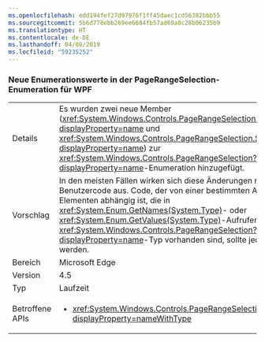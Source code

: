```yaml
---
ms.openlocfilehash: edd194fef27d97976f1ff45daec1cd56382bbb55
ms.sourcegitcommit: 5b6d778ebb269ee6684fb57ad69a8c28b06235b9
ms.translationtype: HT
ms.contentlocale: de-DE
ms.lasthandoff: 04/08/2019
ms.locfileid: "59235252"
---
```

### <a name="new-enum-values-in-wpfs-pagerangeselection"></a>Neue Enumerationswerte in der PageRangeSelection-Enumeration für WPF

|   |   |
|---|---|
|Details|Es wurden zwei neue Member (<xref:System.Windows.Controls.PageRangeSelection.CurrentPage?displayProperty=name> und <xref:System.Windows.Controls.PageRangeSelection.SelectedPages?displayProperty=name>) zur <xref:System.Windows.Controls.PageRangeSelection?displayProperty=name>-Enumeration hinzugefügt.|
|Vorschlag|In den meisten Fällen wirken sich diese Änderungen nicht auf Benutzercode aus. Code, der von einer bestimmten Anzahl von Elementen abhängig ist, die in <xref:System.Enum.GetNames(System.Type)>- oder <xref:System.Enum.GetValues(System.Type)>-Aufrufen für den <xref:System.Windows.Controls.PageRangeSelection?displayProperty=name>-Typ vorhanden sind, sollte jedoch geändert werden.|
|Bereich|Microsoft Edge|
|Version|4.5|
|Typ|Laufzeit|
|Betroffene APIs|<ul><li><xref:System.Windows.Controls.PageRangeSelection?displayProperty=nameWithType></li></ul>|
